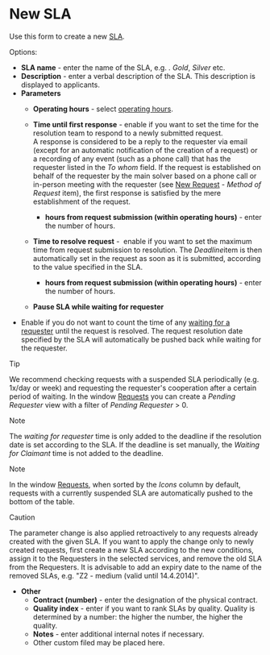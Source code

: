 # New SLA
 
Use this form to create a new [SLA](../../../../../alvao-service-desk/implementation/services/sla).
   
Options:

- **SLA name** - enter the name of the SLA, e.g. *. Gold*,
 *Silver* etc.
- **Description** - enter a verbal description of the SLA. This description is displayed to applicants.
- **Parameters**
    - **Operating hours** - select [operating hours](../../../../../alvao-service-desk/implementation/services/operating-hours).
    - **Time until first response** - enable if you want to set the time for the resolution team to respond to a newly submitted request.  
 A response is considered to be a reply to the requester via email (except for an automatic notification of the creation of a request) or a recording of any event (such as a phone call) that has the requester listed in the *To whom* field. If the request is established on behalf of the requester by the main solver based on a phone call or in-person meeting with the requester (see [New Request](../../../requests/new-request) - *Method of Request* item), the first response is satisfied by the mere establishment of the request.  

        - **hours from request submission (within operating hours)** - enter the number of hours.
    - **Time to resolve request** -  enable if you want to set the maximum time from request submission to resolution. The *Deadline*item is then automatically set in the request as soon as it is submitted, according to the value specified in the SLA.
        - **hours from request submission (within operating hours)** - enter the number of hours.
    - **Pause SLA while waiting for requester**
 - Enable if you do not want to count the time of any [waiting for a requester](../../../../../alvao-service-desk/requests/wait-for-response) until the request is resolved. The request resolution date specified by the SLA will automatically be pushed back while waiting for the requester. 

> [!TIP]
> We recommend checking requests with a suspended SLA periodically (e.g. 1x/day or week) and requesting the requester's cooperation after a certain period of waiting. In the window [Requests](../../../requests/table-of-requests) you can create a *Pending Requester* view with a filter of *Pending Requester* &gt; 0. 

> [!NOTE]
> The *waiting for requester* time is only added to the deadline if the resolution date is set according to the SLA. If the deadline is set manually, the *Waiting for Claimant* time is not added to the deadline.

> [!NOTE]
> In the window [Requests](../../../requests/table-of-requests), when sorted by the *Icons* column by default, requests with a currently suspended SLA are automatically pushed to the bottom of the table.

> [!CAUTION]
> The parameter change is also applied retroactively to any requests already created with the given SLA. If you want to apply the change only to newly created requests, first create a new SLA according to the new conditions, assign it to the Requesters in the selected services, and remove the old SLA from the Requesters. It is advisable to add an expiry date to the name of the removed SLAs, e.g. "Z2 - medium (valid until 14.4.2014)".

- **Other**
    - **Contract (number)** - enter the designation of the physical contract.
    - **Quality index** - enter if you want to rank SLAs by quality. Quality is determined by a number: the higher the number, the higher the quality.
    - **Notes** - enter additional internal notes if necessary.
    - Other custom filed may be placed here.
